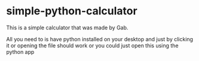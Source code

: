 # simple-python-calculator
This is a simple calculator that was made by Gab.


All you need to is have python installed on your desktop and just by clicking it or opening the file should work or you could just open this using the python app
